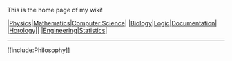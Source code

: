 This is the home page of my wiki!

|[Physics](./Physics/)|[Mathematics](./Mathematics/Home)|[Computer Science](./Computer-Science/)|
|[Biology](./Biology/)|[Logic](./Logic/)|[Documentation](./Documentation/)|
|[Horology](./Horology/)||
|[Engineering](./Engineering/)|[Statistics](./Statistics/)|

---

[[include:Philosophy]]
